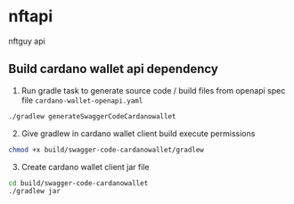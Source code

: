 # nftapi
nftguy api

## Build cardano wallet api dependency
1. Run gradle task to generate source code / build files from openapi spec file ```cardano-wallet-openapi.yaml```
```bash
./gradlew generateSwaggerCodeCardanowallet
```
2. Give gradlew in cardano wallet client build execute permissions
```bash
chmod +x build/swagger-code-cardanowallet/gradlew
```
3. Create cardano wallet client jar file
```bash
cd build/swagger-code-cardanowallet
./gradlew jar
```
